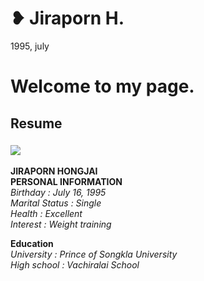 # ❥ Jiraporn H.
1995, july
# Welcome to my page.
## Resume
### ![](https://scontent-a-hkg.xx.fbcdn.net/hphotos-xpf1/v/t1.0-9/10393542_10203014024023602_3992892668162033508_n.jpg?oh=c97b95a3a64941b6000559ad2915964b&oe=555A1065)

  **JIRAPORN HONGJAI**    
**PERSONAL INFORMATION**  
*Birthday       : July 16,  1995*  
*Marital Status : Single*  
*Health         : Excellent*  
*Interest       : Weight training*
  
**Education**  
*University     : Prince of Songkla University*  
*High school    : Vachiralai School*

